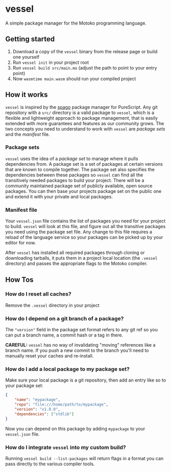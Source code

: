 # vessel

A simple package manager for the Motoko programming language.

## Getting started
1. Download a copy of the `vessel` binary from the release page or build one yourself
2. Run `vessel init` in your project root
3. Run `vessel build src/main.mo` (adjust the path to point to your entry point)
4. Now `wasmtime main.wasm` should run your compiled project

## How it works
`vessel` is inspired by the [spago](https://github.com/purescript/spago) package manager for PureScript. Any git repository with a `src/` directory is a valid package to `vessel`, which is a flexible and lightweight approach to package management, that is easily extended with more guarantees and features as our community grows. The two concepts you need to understand to work with `vessel` are _package sets_ and the _manifest_ file.

### Package sets
`vessel` uses the idea of a _package set_ to manage where it pulls dependencies from. A package set is a set of packages at certain versions that are known to compile together. The package set also specifies the dependencies between these packages so `vessel` can find all the transitively needed packages to build your project. There will be a community maintained package set of publicly available, open source packages. You can then base your projects package set on the public one and extend it with your private and local packages.

### Manifest file
Your `vessel.json` file contains the list of packages you need for your project to build. `vessel` will look at this file, and figure out all the transitive packages you need using the package set file. Any change to this file requires a reload of the language service so your packages can be picked up by your editor for now.

After `vessel` has installed all required packages through cloning or downloading tarballs, it puts them in a project local location (the `.vessel` directory) and passes the appropriate flags to the Motoko compiler.

## How Tos

### How do I reset all caches?
Remove the `.vessel` directory in your project

### How do I depend on a git branch of a package?
The `"version"` field in the package set format refers to any git ref so you can put a branch name, a commit hash or a tag in there.

__CAREFUL:__ `vessel` has no way of invalidating "moving" references like a branch name. If you push a new commit to the branch you'll need to manually reset your caches and re-install.

### How do I add a local package to my package set?
Make sure your local package is a git repository, then add an entry like so to your package set:
```json
{
    "name": "mypackage",
    "repo": "file:///home/path/to/mypackage",
    "version": "v1.0.0",
    "dependencies": ["stdlib"]
}
```
Now you can depend on this package by adding `mypackage` to your `vessel.json` file.

### How do I integrate `vessel` into my custom build?
Running `vessel build --list-packages` will return flags in a format you can pass directly to the various compiler tools.

